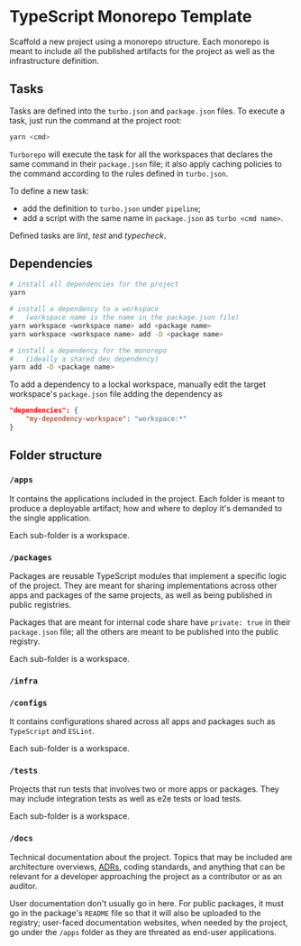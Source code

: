 # TypeScript Monorepo Template

Scaffold a new project using a monorepo structure.
Each monorepo is meant to include all the published artifacts for the project as well as the infrastructure definition.

## Tasks

Tasks are defined into the `turbo.json` and `package.json` files. To execute a task, just run the command at the project root:

```sh
yarn <cmd>
```

`Turborepo` will execute the task for all the workspaces that declares the same command in their `package.json` file; it also apply caching policies to the command according to the rules defined in `turbo.json`.

To define a new task:

- add the definition to `turbo.json` under `pipeline`;
- add a script with the same name in `package.json` as `turbo <cmd name>`.

Defined tasks are _lint_, _test_ and _typecheck_.

## Dependencies
```sh
# install all dependencies for the project
yarn

# install a dependency to a workspace
#   (workspace name is the name in the package.json file)
yarn workspace <workspace name> add <package name>
yarn workspace <workspace name> add -D <package name>

# install a dependency for the monorepo
#   (ideally a shared dev dependency)
yarn add -D <package name>
```

To add a dependency to a lockal workspace, manually edit the target workspace's `package.json` file adding the dependency as

```json
"dependencies": {
    "my-dependency-workspace": "workspace:*"
}
```

## Folder structure

### `/apps`

It contains the applications included in the project.
Each folder is meant to produce a deployable artifact; how and where to deploy it's demanded to the single application.

Each sub-folder is a workspace.

### `/packages`

Packages are reusable TypeScript modules that implement a specific logic of the project. They are meant for sharing implementations across other apps and packages of the same projects, as well as being published in public registries.

Packages that are meant for internal code share have `private: true` in their `package.json` file; all the others are meant to be published into the public registry.

Each sub-folder is a workspace.

### `/infra`

### `/configs`

It contains configurations shared across all apps and packages such as `TypeScript` and `ESLint`.

Each sub-folder is a workspace.

### `/tests`

Projects that run tests that involves two or more apps or packages. They may include integration tests as well as e2e tests or load tests.

Each sub-folder is a workspace.

### `/docs`

Technical documentation about the project. Topics that may be included are architecture overviews, [ADRs](https://adr.github.io/), coding standards, and anything that can be relevant for a developer approaching the project as a contributor or as an auditor.

User documentation don't usually go in here. For public packages, it must go in the package's `README` file so that it will also be uploaded to the registry; user-faced documentation websites, when needed by the project, go under the `/apps` folder as they are threated as end-user applications.
